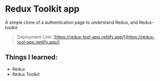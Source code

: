 # Redux Toolkit app

A simple clone of a authentication page to understand Redux, and Redux-toolkit.

> Deployment Link: [https://redux-tool-app.netlify.app/](https://redux-tool-app.netlify.app/)

## Things I learned:
- Redux
- Redux Toolkit